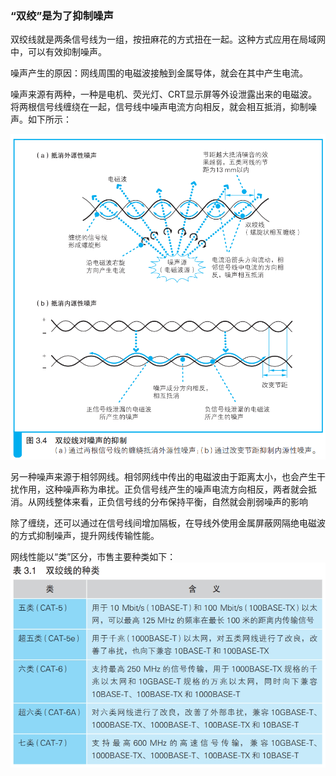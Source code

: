 ### “双绞”是为了抑制噪声

双绞线就是两条信号线为一组，按扭麻花的方式扭在一起。这种方式应用在局域网中，可以有效抑制噪声。

噪声产生的原因：网线周围的电磁波接触到金属导体，就会在其中产生电流。

噪声来源有两种，一种是电机、荧光灯、CRT显示屏等外设泄露出来的电磁波。将两根信号线缠绕在一起，信号线中噪声电流方向相反，就会相互抵消，抑制噪声。如下所示：

![双绞线](img/image30.png)

另一种噪声来源于相邻网线。相邻网线中传出的电磁波由于距离太小，也会产生干扰作用，这种噪声称为串扰。正负信号线产生的噪声电流方向相反，两者就会抵消。从网线整体来看，正负信号线的分布保持平衡，自然就会削弱噪声的影响

除了缠绕，还可以通过在信号线间增加隔板，在导线外使用金属屏蔽网隔绝电磁波的方式抑制噪声，提升网线传输性能。

网线性能以“类”区分，市售主要种类如下：
![双绞线的种类](img/image31.png)


